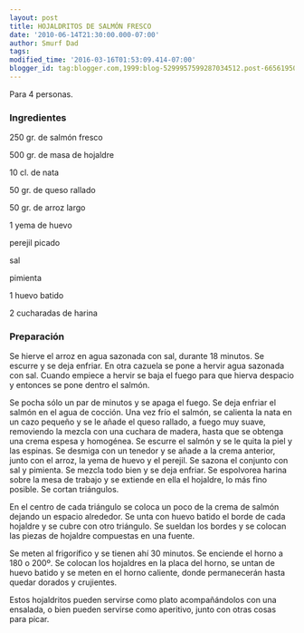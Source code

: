 ```yaml
---
layout: post
title: HOJALDRITOS DE SALMÓN FRESCO
date: '2010-06-14T21:30:00.000-07:00'
author: Smurf Dad
tags: 
modified_time: '2016-03-16T01:53:09.414-07:00'
blogger_id: tag:blogger.com,1999:blog-5299957599287034512.post-6656195059084323770
---
```


Para 4 personas.

<h3>Ingredientes</h3>

250 gr. de salmón fresco

500 gr. de masa de hojaldre

10 cl. de nata

50 gr. de queso rallado

50 gr. de arroz largo

1 yema de huevo

perejil picado

sal

pimienta

1 huevo batido

2 cucharadas de harina

<h3>Preparación</h3>

Se hierve el arroz en agua sazonada con sal, durante 18 minutos. Se escurre y se deja enfriar. En otra cazuela se pone a hervir agua sazonada con sal. Cuando empiece a hervir se baja el fuego para que hierva despacio y entonces se pone dentro el salmón.

Se pocha sólo un par de minutos y se apaga el fuego. Se deja enfriar el salmón en el agua de cocción. Una vez frío el salmón, se calienta la nata en un cazo pequeño y se le añade el queso rallado, a fuego muy suave, removiendo la mezcla con una cuchara de madera, hasta que se obtenga una crema espesa y homogénea. Se escurre el salmón y se le quita la piel y las espinas. Se desmiga con un tenedor y se añade a la crema anterior, junto con el arroz, la yema de huevo y el perejil. Se sazona el conjunto con sal y pimienta. Se mezcla todo bien y se deja enfriar. Se espolvorea harina sobre la mesa de trabajo y se extiende en ella el hojaldre, lo más fino posible. Se cortan triángulos.

En el centro de cada triángulo se coloca un poco de la crema de salmón dejando un espacio alrededor. Se unta con huevo batido el borde de cada hojaldre y se cubre con otro triángulo. Se sueldan los bordes y se colocan las piezas de hojaldre compuestas en una fuente.

Se meten al frigorífico y se tienen ahí 30 minutos. Se enciende el horno a 180 o 200&ordm;. Se colocan los hojaldres en la placa del horno, se untan de huevo batido y se meten en el horno caliente, donde permanecerán hasta quedar dorados y crujientes.

Estos hojaldritos pueden servirse como plato acompañándolos con una ensalada, o bien pueden servirse como aperitivo, junto con otras cosas para picar.

